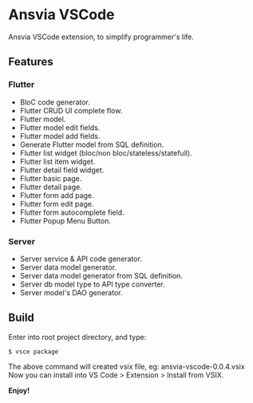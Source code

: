 # Ansvia VSCode

Ansvia VSCode extension, to simplify programmer's life.

## Features

### Flutter
* BloC code generator.
* Flutter CRUD UI complete flow.
* Flutter model.
* Flutter model edit fields.
* Flutter model add fields.
* Generate Flutter model from SQL definition.
* Flutter list widget (bloc/non bloc/stateless/statefull).
* Flutter list item widget.
* Flutter detail field widget.
* Flutter basic page.
* Flutter detail page.
* Flutter form add page.
* Flutter form edit page.
* Flutter form autocomplete field.
* Flutter Popup Menu Button.

### Server
* Server service & API code generator.
* Server data model generator.
* Server data model generator from SQL definition.
* Server db model type to API type converter.
* Server model's DAO generator.

## Build

Enter into root project directory, and type:

    $ vsce package

The above command will created vsix file, eg: ansvia-vscode-0.0.4.vsix
Now you can install into VS Code > Extension > Install from VSIX.

**Enjoy!**
